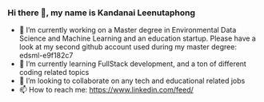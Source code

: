 ### Hi there 👋, my name is Kandanai Leenutaphong
- 🔭 I’m currently working on a Master degree in Environmental Data Science and Machine Learning and an education startup.
Please have a look at my second github account used during my master degree: edsml-e9f182c7
- 🌱 I’m currently learning FullStack development, and a ton of different coding related topics
- 👯 I’m looking to collaborate on any tech and educational related jobs
- 📫 How to reach me: https://www.linkedin.com/feed/


<!--
**mewband12/mewband12** is a ✨ _special_ ✨ repository because its `README.md` (this file) appears on your GitHub profile.

Here are some ideas to get you started:

- 🔭 I’m currently working on ...
- 🌱 I’m currently learning ...
- 👯 I’m looking to collaborate on ...
- 🤔 I’m looking for help with ...
- 💬 Ask me about ...
- 📫 How to reach me: ...
- 😄 Pronouns: ...
- ⚡ Fun fact: ...
-->
